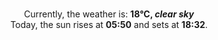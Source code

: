 <p  align="center"><br/>Currently, the weather is: <b> 18°C, <i>clear sky</i></b></br>Today, the sun rises at <b>05:50</b> and sets at <b>18:32</b>.</p>